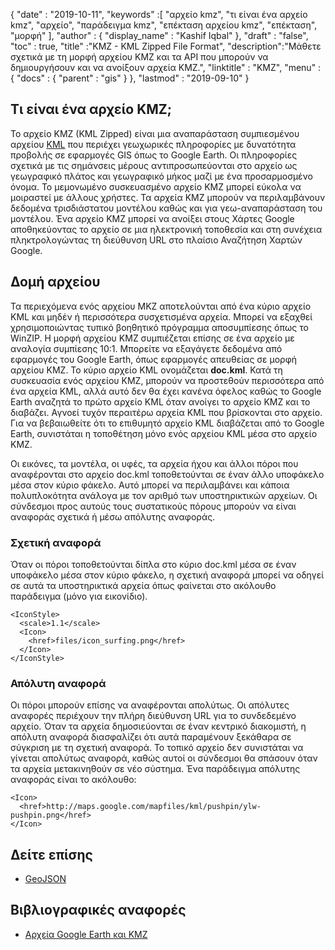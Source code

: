 {
  "date" : "2019-10-11",
  "keywords" :[ "αρχείο kmz", "τι είναι ένα αρχείο kmz", "αρχείο", "παράδειγμα kmz", "επέκταση αρχείου kmz", "επέκταση", "μορφή" ],
  "author" : {
    "display_name" : "Kashif Iqbal"
},
  "draft" : "false",
  "toc" : true,
  "title" :"KMZ - KML Zipped File Format",
  "description":"Μάθετε σχετικά με τη μορφή αρχείου KMZ και τα API που μπορούν να δημιουργήσουν και να ανοίξουν αρχεία KMZ.",
  "linktitle" : "KMZ",
  "menu" : {
    "docs" : {
      "parent" : "gis"
}
},
  "lastmod" : "2019-09-10"
}

## Τι είναι ένα αρχείο KMZ;

Το αρχείο KMZ (KML Zipped) είναι μια αναπαράσταση συμπιεσμένου αρχείου [KML](/el/gis/kml/) που περιέχει γεωχωρικές πληροφορίες με δυνατότητα προβολής σε εφαρμογές GIS όπως το Google Earth. Οι πληροφορίες σχετικά με τις σημάνσεις μέρους αντιπροσωπεύονται στο αρχείο ως γεωγραφικό πλάτος και γεωγραφικό μήκος μαζί με ένα προσαρμοσμένο όνομα. Το μεμονωμένο συσκευασμένο αρχείο KMZ μπορεί εύκολα να μοιραστεί με άλλους χρήστες. Τα αρχεία KMZ μπορούν να περιλαμβάνουν δεδομένα τρισδιάστατου μοντέλου καθώς και για γεω-αναπαράσταση του μοντέλου. Ένα αρχείο KMZ μπορεί να ανοίξει στους Χάρτες Google αποθηκεύοντας το αρχείο σε μια ηλεκτρονική τοποθεσία και στη συνέχεια πληκτρολογώντας τη διεύθυνση URL στο πλαίσιο Αναζήτηση Χαρτών Google.

## Δομή αρχείου ##

Τα περιεχόμενα ενός αρχείου MKZ αποτελούνται από ένα κύριο αρχείο KML και μηδέν ή περισσότερα συσχετισμένα αρχεία. Μπορεί να εξαχθεί χρησιμοποιώντας τυπικό βοηθητικό πρόγραμμα αποσυμπίεσης όπως το WinZIP. Η μορφή αρχείου KMZ συμπιέζεται επίσης σε ένα αρχείο με αναλογία συμπίεσης 10:1. Μπορείτε να εξαγάγετε δεδομένα από εφαρμογές του Google Earth, όπως εφαρμογές απευθείας σε μορφή αρχείου KMZ. Το κύριο αρχείο KML ονομάζεται **doc.kml**. Κατά τη συσκευασία ενός αρχείου KMZ, μπορούν να προστεθούν περισσότερα από ένα αρχεία KML, αλλά αυτό δεν θα έχει κανένα όφελος καθώς το Google Earth αναζητά το πρώτο αρχείο KML όταν ανοίγει το αρχείο KMZ και το διαβάζει. Αγνοεί τυχόν περαιτέρω αρχεία KML που βρίσκονται στο αρχείο. Για να βεβαιωθείτε ότι το επιθυμητό αρχείο KML διαβάζεται από το Google Earth, συνιστάται η τοποθέτηση μόνο ενός αρχείου KML μέσα στο αρχείο KMZ.

Οι εικόνες, τα μοντέλα, οι υφές, τα αρχεία ήχου και άλλοι πόροι που αναφέρονται στο αρχείο doc.kml τοποθετούνται σε έναν άλλο υποφάκελο μέσα στον κύριο φάκελο. Αυτό μπορεί να περιλαμβάνει και κάποια πολυπλοκότητα ανάλογα με τον αριθμό των υποστηρικτικών αρχείων. Οι σύνδεσμοι προς αυτούς τους συστατικούς πόρους μπορούν να είναι αναφοράς σχετικά ή μέσω απόλυτης αναφοράς.

### Σχετική αναφορά ###

Όταν οι πόροι τοποθετούνται δίπλα στο κύριο doc.kml μέσα σε έναν υποφάκελο μέσα στον κύριο φάκελο, η σχετική αναφορά μπορεί να οδηγεί σε αυτά τα υποστηρικτικά αρχεία όπως φαίνεται στο ακόλουθο παράδειγμα (μόνο για εικονίδιο).

```
<IconStyle>
  <scale>1.1</scale>
  <Icon>
    <href>files/icon_surfing.png</href>
  </Icon>
</IconStyle>
```

### Απόλυτη αναφορά ###

Οι πόροι μπορούν επίσης να αναφέρονται απολύτως. Οι απόλυτες αναφορές περιέχουν την πλήρη διεύθυνση URL για το συνδεδεμένο αρχείο. Όταν τα αρχεία δημοσιεύονται σε έναν κεντρικό διακομιστή, η απόλυτη αναφορά διασφαλίζει ότι αυτά παραμένουν ξεκάθαρα σε σύγκριση με τη σχετική αναφορά. Το τοπικό αρχείο δεν συνιστάται να γίνεται απολύτως αναφορά, καθώς αυτοί οι σύνδεσμοι θα σπάσουν όταν τα αρχεία μετακινηθούν σε νέο σύστημα. Ένα παράδειγμα απόλυτης αναφοράς είναι το ακόλουθο:

```
<Icon>
  <href>http://maps.google.com/mapfiles/kml/pushpin/ylw-pushpin.png</href>
</Icon>
```

## Δείτε επίσης ##

* [GeoJSON](/el/gis/geojson/)

## Βιβλιογραφικές αναφορές ##

* [Αρχεία Google Earth και KMZ](https://developers.google.com/kml/documentation/kmzarchives#google-earth-and-kmz-archives)

